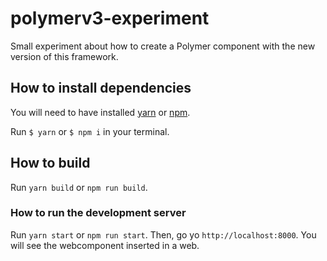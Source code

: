 # polymerv3-experiment

Small experiment about how to create a Polymer component with the new version of this framework.

## How to install dependencies
You will need to have installed [yarn](https://yarnpkg.com/en/) or [npm](https://www.npmjs.com/).

Run ``$ yarn`` or ``$ npm i`` in your terminal.

## How to build
Run ``yarn build`` or ``npm run build``.

### How to run the development server
Run ``yarn start`` or ``npm run start``. Then, go yo ``http://localhost:8000``. You will see the webcomponent inserted in a web.

